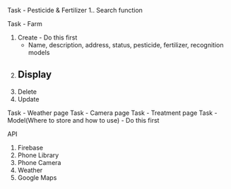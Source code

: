 Task - Pesticide & Fertilizer
1.. Search function

Task - Farm
1. Create - Do this first
    - Name, description, address, status, pesticide, fertilizer, recognition models
2. Display
    - 
3. Delete
4. Update

Task - Weather page
Task - Camera page
Task - Treatment page
Task - Model(Where to store and how to use) - Do this first

API
1. Firebase
2. Phone Library
3. Phone Camera
4. Weather
5. Google Maps

